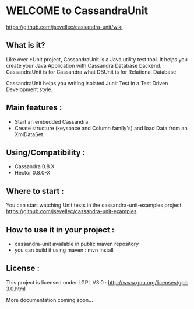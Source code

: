 WELCOME to CassandraUnit
========================

https://github.com/jsevellec/cassandra-unit/wiki

What is it?
-----------

Like over *Unit project, CassandraUnit is a Java utility test tool.
It helps you create your Java Application with Cassandra Database backend.
CassandraUnit is for Cassandra what DBUnit is for Relational Database.

CassandraUnit helps you writing isolated Junit Test in a Test Driven Development style.

Main features :
---------------
- Start an embedded Cassandra.
- Create structure (keyspace and Column family's) and load Data from an XmlDataSet.

Using/Compatibility :
---------------
- Cassandra 0.8.X
- Hector 0.8.0-X

Where to start :
----------------
You can start watching Unit tests in the cassandra-unit-examples project.
https://github.com/jsevellec/cassandra-unit-examples

How to use it in your project :
----------------
- cassandra-unit available in public maven repository
- you can build it using maven : mvn install


License :
---------
This project is licensed under LGPL V3.0 :
http://www.gnu.org/licenses/gpl-3.0.html


More documentation coming soon...
